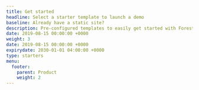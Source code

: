 ```yaml
---
title: Get started
headline: Select a starter template to launch a demo
baseline: Already have a static site?
description: Pre-configured templates to easily get started with Forestry CMS.
date: 2019-08-15 00:00:00 +0000
weight: 3
date: 2019-08-15 00:00:00 +0000
expirydate: 2030-01-01 04:00:00 +0000
type: starters
menu:
  footer:
    parent: Product
    weight: 2
---
```

